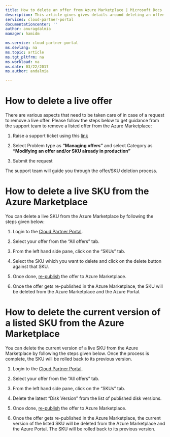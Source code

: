 ```yaml
---
title: How to delete an offer from Azure Marketplace | Microsoft Docs
description: This article gives gives details around deleting an offer from Azure Marketplace
services: cloud-partner-portal
documentationcenter: ''
author: anuragdalmia
manager: hamidm

ms.service: cloud-partner-portal
ms.devlang: na
ms.topic: article
ms.tgt_pltfrm: na
ms.workload: na
ms.date: 03/22/2017
ms.author: andalmia

---
```


How to delete a live offer
==========================

There are various aspects that need to be taken care of in case of a request to remove a live offer. Please follow the steps below to get guidance from the support team to remove a listed offer from the Azure Marketplace:

1.  Raise a support ticket using this [link](https://go.microsoft.com/fwlink/?linkid=844975)

2.  Select Problem type as **“Managing offers”** and select Category as **“Modifying an offer and/or SKU already in production”**

3.  Submit the request

The support team will guide you through the offer/SKU deletion process.

How to delete a live SKU from the Azure Marketplace
===================================================

You can delete a live SKU from the Azure Marketplace by following the steps given below:

1.  Login to the [Cloud Partner Portal](https://cloudpartner.azure.com/).

2.  Select your offer from the “All offers” tab.

3.  From the left hand side pane, click on the “SKUs” tab.

4.  Select the SKU which you want to delete and click on the delete button against that SKU.

5.  Once done, [re-publish](https://www.bing.com) the offer to Azure Marketplace.

6.  Once the offer gets re-published in the Azure Marketplace, the SKU will be deleted from the Azure Marketplace and the Azure Portal.

How to delete the current version of a listed SKU from the Azure Marketplace
============================================================================

You can delete the current version of a live SKU from the Azure Marketplace by following the steps given below. Once the process is complete, the SKU will be rolled back to its previous version.

1.  Login to the [Cloud Partner Portal](https://cloudpartner.azure.com/).

2.  Select your offer from the “All offers” tab.

3.  From the left hand side pane, click on the “SKUs” tab.

4.  Delete the latest “Disk Version” from the list of published disk versions.

5.  Once done, [re-publish](https://www.bing.com) the offer to Azure Marketplace.

6.  Once the offer gets re-published in the Azure Marketplace, the current version of the listed SKU will be deleted from the Azure Marketplace and the Azure Portal. The SKU will be rolled back to its previous version.


